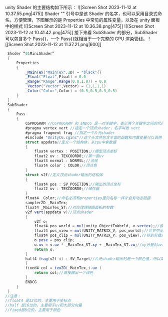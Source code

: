 unity Shader 的主要结构如下所示：
![[Screen Shot 2023-11-12 at 10.37.55.png|475]]
Shader "" 引号中是该 Shader 的名字，也可以采用目录式命名，方便管理，下图展示的是 Properties 中常见的属性变量，以及在 unity 面板中的样式
![[Screen Shot 2023-11-12 at 10.36.38.png|475]] ![[Screen Shot 2023-11-12 at 10.41.42.png|475]]
接下来看 SubShader 的部分，SubShader 可以包含多个 Pass{}，一个 Pass{}就相当于一个完整的 GPU 渲染管线。
![[Screen Shot 2023-11-12 at 11.37.21.png|600]]
```csharp
 Shsder “01MiniShader”
 {
	 Properties
	 {
		 _MainTex("MainTex",2D) = "black"{}
		 _Float("Float",Float) = 0.0
		 _Range("Range",Range(0.0,1.0)) = 0.0
		 _Vector("Vector",Vector) = (1,1,1,1)
		 _Color("Color",Color) = (0.5,0.5,0.5,0.5) 
	 }
 }
 SubShader
 {
	 Pass
	 {
		 CGPROGRAM //CGPROGRAM 和 ENDCG 是一对关键字，表示两个关键字之间的代码是 unity CG 的代码。
		 #pragma vertex vert //指定一个顶点shader，名字叫做 vert
		 #pragma fragment frag //指定一个片元shader
		 #include "UnityCG.cginc"//这个头文件包含丰富的函数和内置变量可以调用
		 struct appdata//定义一个结构体，从cpu中拿数据
		 {
			 float4 vertex : POSITION;//模型顶点坐标
			 float2 uv : TEXCOORD0;//第一套uv
			 float3 normal : NORMSL;//法线
			 float4 color : COLOR;//顶点色
		 }
		 struct v2f//定义顶点shader输出的结构体
		 {
			 float4 pos : SV_POSITION;//输出的顶点坐标
			 float2 uv : TEXCOORD0;//储存器
		 }
		 float4 _Color;//命名必须和properties里的名称一样才会有动态链接
		 sampler2D _MainTex;
		 float4 _MainTex_ST;//对应纹理贴图面板的参数
		 v2f vert(appdata v)//顶点shader
		 {
			 v2f o;
			 float4 pos_world = mul(unity_ObjectToWorld, v.vertex);//模型空间转世界空间，mul代表矩阵乘法的意思
			 float4 pos_view = mul(UNITY_MATRIX_V, pos_world);//世界空间转相机空间
			 float4 pos_clip = mul(UNITY_MATRIX_P, pos_view);//转到剪裁空间
			 o.pose = pos_clip;
			 o.uv = v.uv * _MainTex_ST.xy + _MainTex_ST.zw;//xy分量对uv进行缩放，zw分量对uv进行偏移
			 return o;
		 }
		 half4 frag(v2f i) : SV_Target//片元shader输出的是一个颜色值，所以类型为half4
		 {
		 fixed4 col = tex2D(_MainTex,i.uv )
			 return col;//直接输出一个绿色
		 }
		 ENDCG
	 }
 }
//注意：
//float4 是32位的，主要用于坐标点
//half 是16位的，主要用于uv和大部分向量
//fixed是8位的，主要用于颜色
```